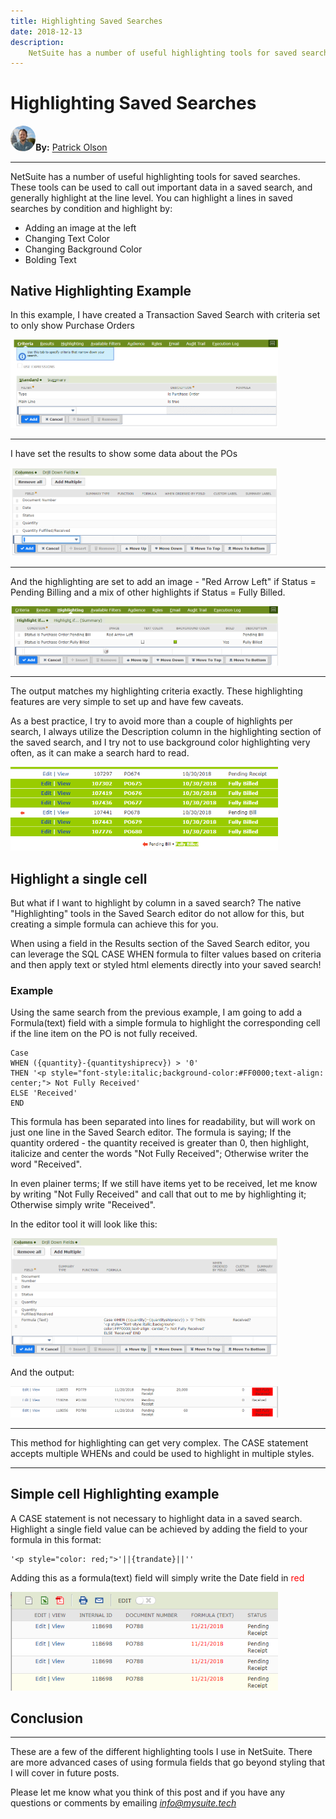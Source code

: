 ```yaml
---
title: Highlighting Saved Searches
date: 2018-12-13
description:
    NetSuite has a number of useful highlighting tools for saved searches. These tools can be used to call out important data in a saved search, and generally highlight at the line level. You can highlight a lines in saved searches by condition and highlight by...
---
```


# Highlighting Saved Searches

<a href="https://www.linkedin.com/in/patrick-olson-pmp-csm-137a9435/" target="_blank"><img src="./img/profile.jpg" title="Patrick Olson - LinkedIn Profile" alt="Patrick Olson - LinkedIn Profile" width=8% height="auto" style="border-radius: 50%;"></a>**By:** [Patrick Olson](https://www.linkedin.com/in/patrick-olson-pmp-csm-137a9435/)

---


NetSuite has a number of useful highlighting tools for saved searches. These tools can be used to call out important data in a saved search, and generally highlight at the line level. You can highlight a lines in saved searches by condition and highlight by:
- Adding an image at the left
- Changing Text Color
- Changing Background Color
- Bolding Text


## Native Highlighting Example

In this example, I have created a Transaction Saved Search with criteria set to only show Purchase Orders

<img src="./img/postimgs/post/criteria.png" width=85%>

---
I have set the results to show some data about the POs

<img src="./img/postimgs/post/results.png" width=85%>

---
And the highlighting are set to add an image - "Red Arrow Left" if Status = Pending Billing and a mix of other highlights if Status = Fully Billed.

<img src="./img/postimgs/post/highlighting.png" width=85%>

---
The output matches my highlighting criteria exactly. These highlighting features are very simple to set up and have few caveats. 

As a best practice, I try to avoid more than a couple of highlights per search, I always utilize the Description column in the highlighting section of the saved search, and I try not to use background color highlighting very often, as it can make a search hard to read.

<img src="./img/postimgs/post/output1.png" width=85%>

## Highlight a single cell

But what if I want to highlight by column in a saved search? The native "Highlighting" tools in the Saved Search editor do not allow for this, but creating a simple formula can achieve this for you.

When using a field in the Results section of the Saved Search editor, you can leverage the SQL CASE WHEN formula to filter values based on criteria and then apply text or styled html elements directly into your saved search!

### Example

Using the same search from the previous example, I am going to add a Formula(text) field with a simple formula to highlight the corresponding cell if the line item on the PO is not fully received.



    Case 
    WHEN ({quantity}-{quantityshiprecv}) > '0' 
    THEN '<p style="font-style:italic;background-color:#FF0000;text-align: center;"> Not Fully Received' 
    ELSE 'Received' 
    END


This formula has been separated into lines for readability, but will work on just one line in the Saved Search editor. The formula is saying; If the quantity ordered - the quantity received is greater than 0, then highlight, italicize and center the words "Not Fully Received"; Otherwise writer the word "Received".

In even plainer terms; If we still have items yet to be received, let me know by writing "Not Fully Received" and call that out to me by highlighting it; Otherwise simply write "Received".

In the editor tool it will look like this:

<img src="./img/postimgs/post/formula.png" width=85%>

And the output:

<img src="./img/postimgs/post/output2.png" width=85%>

---

This method for highlighting can get very complex. The CASE statement accepts multiple WHENs and could be used to highlight in multiple styles.

---

## Simple cell Highlighting example

A CASE statement is not necessary to highlight data in a saved search. 
Highlight a single field value can be achieved by adding the field to your formula in this format: 



    '<p style="color: red;">'||{trandate}||''  

Adding this as a formula(text) field will simply write the Date field in <text style="color:red;">red</text>

<img src="./img/postimgs/post/output3.png" width=85%>

## Conclusion
---
These are a few of the different highlighting tools I use in NetSuite. There are more advanced cases of using formula fields that go beyond styling that I will cover in future posts.

Please let me know what you think of this post and if you have any questions or comments by emailing [*info@mysuite.tech*](mailto:info@mysuite.tech)
